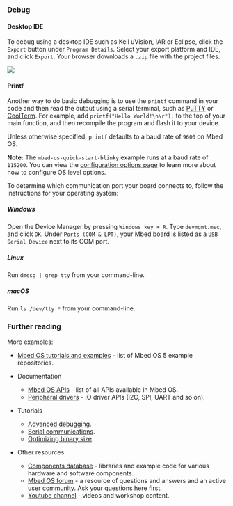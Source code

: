 ### Debug

#### Desktop IDE

To debug using a desktop IDE such as Keil uVision, IAR or Eclipse, click the `Export` button under `Program Details`. Select your export platform and IDE, and click `Export`. Your browser downloads a `.zip` file with the project files.

<span class="images">![](https://s3-us-west-2.amazonaws.com/mbed-os-docs-images/export_online_compiler.png)
</span>

#### Printf

Another way to do basic debugging is to use the `printf` command in your code and then read the output using a serial terminal, such as [PuTTY](http://www.putty.org/) or [CoolTerm](http://freeware.the-meiers.org/). For example, add `printf("Hello World!\n\r");` to the top of your main function, and then recompile the program and flash it to your device.

Unless otherwise specified, `printf` defaults to a baud rate of `9600` on Mbed OS.

<span class="notes">**Note:** The `mbed-os-quick-start-blinky` example runs at a baud rate of `115200`. You can view the [configuration options page](../reference/configuration.html) to learn more about how to configure OS level options.</span>

To determine which communication port your board connects to, follow the instructions for your operating system:

##### Windows

Open the Device Manager by pressing `Windows key + R`. Type `devmgmt.msc`, and click `OK`. Under `Ports (COM & LPT)`, your Mbed board is listed as a `USB Serial Device` next to its COM port.

##### Linux

Run `dmesg | grep tty` from your command-line.

##### macOS

Run `ls /dev/tty.*` from your command-line.

### Further reading

More examples:

- [Mbed OS tutorials and examples](../tutorials/index.html) - list of Mbed OS 5 example repositories.

- Documentation
    - [Mbed OS APIs](../apis/index.html) - list of all APIs available in Mbed OS.
    - [Peripheral drivers](../apis/drivers.html) - IO driver APIs (I2C, SPI, UART and so on).

- Tutorials
    - [Advanced debugging](debugging.html).
    - [Serial communications](../tutorials/serial-communication.html).
    - [Optimizing binary size](optimizing.html).

- Other resources
    - [Components database](https://os.mbed.com/components/) - libraries and example code for various hardware and software components.
    - [Mbed OS forum](https://os.mbed.com/forum/) - a resource of questions and answers and an active user community. Ask your questions here first.
    - [Youtube channel](http://youtube.com/armmbed) - videos and workshop content.
